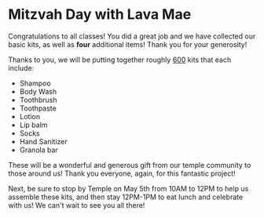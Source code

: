 # Mitzvah Day with Lava Mae

Congratulations to all classes! You did a great job and we have collected our basic kits, as well as <strong>four</strong> additional items! Thank you for your generosity!

Thanks to you, we will be putting together roughly <u>600</u> kits that each include:

- Shampoo
- Body Wash
- Toothbrush
- Toothpaste
- Lotion
- Lip balm
- Socks
- Hand Sanitizer
- Granola bar

These will be a wonderful and generous gift from our temple community to those around us! Thank you everyone, again, for this fantastic project! 

Next, be sure to stop by Temple on May 5th from 10AM to 12PM to help us assemble these kits, and then stay 12PM-1PM to eat lunch and celebrate with us! We can't wait to see you all there!
